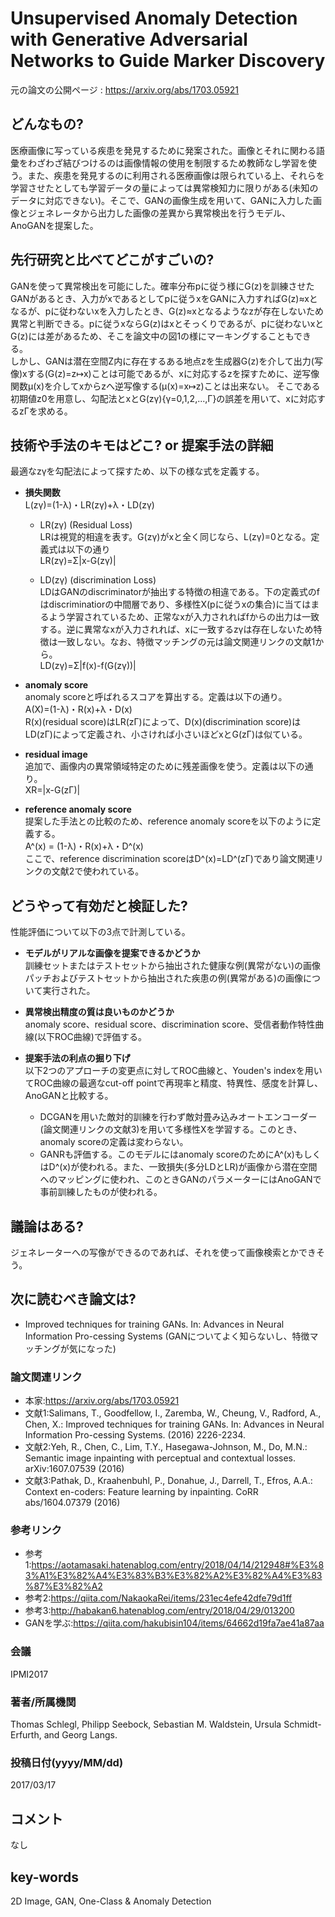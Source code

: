 # Unsupervised Anomaly Detection with Generative Adversarial Networks to Guide Marker Discovery

元の論文の公開ページ : https://arxiv.org/abs/1703.05921

## どんなもの?
医療画像に写っている疾患を発見するために発案された。画像とそれに関わる語彙をわざわざ結びつけるのは画像情報の使用を制限するため教師なし学習を使う。また、疾患を発見するのに利用される医療画像は限られている上、それらを学習させたとしても学習データの量によっては異常検知力に限りがある(未知のデータに対応できない)。そこで、GANの画像生成を用いて、GANに入力した画像とジェネレータから出力した画像の差異から異常検出を行うモデル、AnoGANを提案した。

## 先行研究と比べてどこがすごいの?
GANを使って異常検出を可能にした。確率分布pに従う様にG(z)を訓練させたGANがあるとき、入力がxであるとしてpに従うxをGANに入力すればG(z)≈xとなるが、pに従わないxを入力したとき、G(z)≈xとなるようなzが存在しないため異常と判断できる。pに従うxならG(z)はxとそっくりであるが、pに従わないxとG(z)には差があるため、そこを論文中の図1の様にマーキングすることもできる。  
しかし、GANは潜在空間Z内に存在するある地点zを生成器G(z)を介して出力(写像)xする(G(z)=z↦x)ことは可能であるが、xに対応するzを探すために、逆写像関数μ(x)を介してxからzへ逆写像する(μ(x)=x↦z)ことは出来ない。
そこである初期値z0を用意し、勾配法とxとG(zγ){γ=0,1,2,...,Γ}の誤差を用いて、xに対応するzΓを求める。

## 技術や手法のキモはどこ? or 提案手法の詳細
最適なzγを勾配法によって探すため、以下の様な式を定義する。  
- **損失関数**  
L(zγ)=(1-λ)・LR(zγ)+λ・LD(zγ)  
  - LR(zγ) (Residual Loss)  
  LRは視覚的相違を表す。G(zγ)がxと全く同じなら、L(zγ)=0となる。定義式は以下の通り  
  LR(zγ)=Σ|x-G(zγ)|

  - LD(zγ) (discrimination Loss)  
  LDはGANのdiscriminatorが抽出する特徴の相違である。下の定義式のfはdiscriminatiorの中間層であり、多様性X(pに従うxの集合)に当てはまるよう学習されているため、正常なxが入力されればfからの出力は一致する。逆に異常なxが入力されれば、xに一致するzγは存在しないため特徴は一致しない。なお、特徴マッチングの元は論文関連リンクの文献1から。  
  LD(zγ)=Σ|f(x)-f(G(zγ))|

- **anomaly score**  
anomaly scoreと呼ばれるスコアを算出する。定義は以下の通り。  
A(X)=(1-λ)・R(x)+λ・D(x)  
R(x)(residual score)はLR(zΓ)によって、D(x)(discrimination score)はLD(zΓ)によって定義され、小さければ小さいほどxとG(zΓ)は似ている。

- **residual image**  
追加で、画像内の異常領域特定のために残差画像を使う。定義は以下の通り。  
XR=|x-G(zΓ)|

- **reference anomaly score**  
提案した手法との比較のため、reference anomaly scoreを以下のように定義する。  
A^(x) = (1-λ)・R(x)+λ・D^(x)  
ここで、reference discrimination scoreはD^(x)=LD^(zΓ)であり論文関連リンクの文献2で使われている。

## どうやって有効だと検証した?
性能評価について以下の3点で計測している。

- **モデルがリアルな画像を提案できるかどうか**  
訓練セットまたはテストセットから抽出された健康な例(異常がない)の画像パッチおよびテストセットから抽出された疾患の例(異常がある)の画像について実行された。

- **異常検出精度の質は良いものかどうか**  
anomaly score、residual score、discrimination score、受信者動作特性曲線(以下ROC曲線)で評価する。

- **提案手法の利点の掘り下げ**  
  以下2つのアプローチの変更点に対してROC曲線と、Youden's indexを用いてROC曲線の最適なcut-off pointで再現率と精度、特異性、感度を計算し、AnoGANと比較する。
  - DCGANを用いた敵対的訓練を行わず敵対畳み込みオートエンコーダー(論文関連リンクの文献3)を用いて多様性Xを学習する。このとき、anomaly scoreの定義は変わらない。
  - GANRも評価する。このモデルにはanomaly scoreのためにA^(x)もしくはD^(x)が使われる。また、一致損失(多分LDとLR)が画像から潜在空間へのマッピングに使われ、このときGANのパラメーターにはAnoGANで事前訓練したものが使われる。

## 議論はある?
ジェネレーターへの写像ができるのであれば、それを使って画像検索とかできそう。

## 次に読むべき論文は?
- Improved techniques for training GANs. In: Advances in Neural Information Pro-cessing Systems (GANについてよく知らないし、特徴マッチングが気になった)  

### 論文関連リンク
- 本家:https://arxiv.org/abs/1703.05921
- 文献1:Salimans, T., Goodfellow, I., Zaremba, W., Cheung, V., Radford, A., Chen, X.: Improved techniques for training GANs. In: Advances in Neural Information Pro-cessing Systems. (2016) 2226-2234.
- 文献2:Yeh, R., Chen, C., Lim, T.Y., Hasegawa-Johnson, M., Do, M.N.: Semantic image inpainting with perceptual and contextual losses. arXiv:1607.07539 (2016)
- 文献3:Pathak, D., Kraahenbuhl, P., Donahue, J., Darrell, T., Efros, A.A.: Context en-coders: Feature learning by inpainting. CoRR abs/1604.07379 (2016)

### 参考リンク
- 参考1:https://aotamasaki.hatenablog.com/entry/2018/04/14/212948#%E3%83%A1%E3%82%A4%E3%83%B3%E3%82%A2%E3%82%A4%E3%83%87%E3%82%A2
- 参考2:https://qiita.com/NakaokaRei/items/231ec4efe42dfe79d1ff
- 参考3:http://habakan6.hatenablog.com/entry/2018/04/29/013200
- GANを学ぶ:https://qiita.com/hakubisin104/items/64662d19fa7ae41a87aa  

### 会議
IPMI2017

### 著者/所属機関
Thomas Schlegl, Philipp Seebock, Sebastian M. Waldstein, Ursula Schmidt-Erfurth, and Georg Langs.

### 投稿日付(yyyy/MM/dd)
2017/03/17

## コメント
なし

## key-words
2D Image, GAN, One-Class & Anomaly Detection